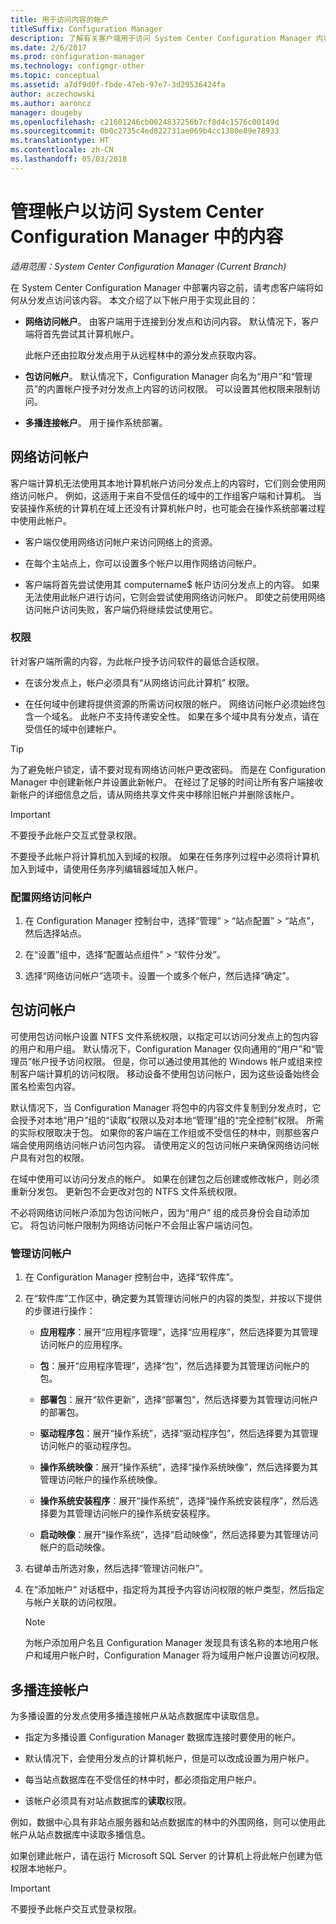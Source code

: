 ```yaml
---
title: 用于访问内容的帐户
titleSuffix: Configuration Manager
description: 了解有关客户端用于访问 System Center Configuration Manager 内容的帐户的信息。
ms.date: 2/6/2017
ms.prod: configuration-manager
ms.technology: configmgr-other
ms.topic: conceptual
ms.assetid: a7df9d0f-fbde-47eb-97e7-3d29536424fa
author: aczechowski
ms.author: aaroncz
manager: dougeby
ms.openlocfilehash: c21601246cb0024837256b7cf8d4c1576c00149d
ms.sourcegitcommit: 0b0c2735c4ed822731ae069b4cc1380e89e78933
ms.translationtype: HT
ms.contentlocale: zh-CN
ms.lasthandoff: 05/03/2018
---
```

# <a name="manage-accounts-to-access-content-in-system-center-configuration-manager"></a>管理帐户以访问 System Center Configuration Manager 中的内容

*适用范围：System Center Configuration Manager (Current Branch)*

在 System Center Configuration Manager 中部署内容之前，请考虑客户端将如何从分发点访问该内容。 本文介绍了以下帐户用于实现此目的：

-   **网络访问帐户**。 由客户端用于连接到分发点和访问内容。 默认情况下，客户端将首先尝试其计算机帐户。

     此帐户还由拉取分发点用于从远程林中的源分发点获取内容。  

-   **包访问帐户**。 默认情况下，Configuration Manager 向名为“用户”和“管理员”的内置帐户授予对分发点上内容的访问权限。 可以设置其他权限来限制访问。  

-   **多播连接帐户**。 用于操作系统部署。  

##  <a name="bkmk_NAA"></a>网络访问帐户  
 客户端计算机无法使用其本地计算机帐户访问分发点上的内容时，它们则会使用网络访问帐户。 例如，这适用于来自不受信任的域中的工作组客户端和计算机。 当安装操作系统的计算机在域上还没有计算机帐户时，也可能会在操作系统部署过程中使用此帐户。  

-   客户端仅使用网络访问帐户来访问网络上的资源。  

-   在每个主站点上，你可以设置多个帐户以用作网络访问帐户。  

-   客户端将首先尝试使用其 computername$ 帐户访问分发点上的内容。 如果无法使用此帐户进行访问，它则会尝试使用网络访问帐户。 即使之前使用网络访问帐户访问失败，客户端仍将继续尝试使用它。  

### <a name="permissions"></a>权限
针对客户端所需的内容，为此帐户授予访问软件的最低合适权限。  

-   在该分发点上，帐户必须具有“从网络访问此计算机”  权限。  

-   在任何域中创建将提供资源的所需访问权限的帐户。 网络访问帐户必须始终包含一个域名。 此帐户不支持传递安全性。 如果在多个域中具有分发点，请在受信任的域中创建帐户。  

> [!TIP]  
>  为了避免帐户锁定，请不要对现有网络访问帐户更改密码。 而是在 Configuration Manager 中创建新帐户并设置此新帐户。 在经过了足够的时间让所有客户端接收新帐户的详细信息之后，请从网络共享文件夹中移除旧帐户并删除该帐户。  

> [!IMPORTANT]  
>  不要授予此帐户交互式登录权限。  
>   
>  不要授予此帐户将计算机加入到域的权限。 如果在任务序列过程中必须将计算机加入到域中，请使用任务序列编辑器域加入帐户。  

### <a name="to-configure-the-network-access-account"></a>配置网络访问帐户  

1.  在 Configuration Manager 控制台中，选择“管理” >   “站点配置” >  “站点”，然后选择站点。  

2.  在“设置”组中，选择“配置站点组件” > “软件分发”。  

3.  选择“网络访问帐户”选项卡。设置一个或多个帐户，然后选择“确定”。  

##  <a name="bkmk_Paa"></a>包访问帐户  
 可使用包访问帐户设置 NTFS 文件系统权限，以指定可以访问分发点上的包内容的用户和用户组。 默认情况下，Configuration Manager 仅向通用的“用户”和“管理员”帐户授予访问权限。 但是，你可以通过使用其他的 Windows 帐户或组来控制客户端计算机的访问权限。 移动设备不使用包访问帐户，因为这些设备始终会匿名检索包内容。  

 默认情况下，当 Configuration Manager 将包中的内容文件复制到分发点时，它会授予对本地“用户”组的“读取”权限以及对本地“管理”组的“完全控制”权限。 所需的实际权限取决于包。 如果你的客户端在工作组或不受信任的林中，则那些客户端会使用网络访问帐户访问包内容。 请使用定义的包访问帐户来确保网络访问帐户具有对包的权限。  

 在域中使用可以访问分发点的帐户。 如果在创建包之后创建或修改帐户，则必须重新分发包。 更新包不会更改对包的 NTFS 文件系统权限。  

 不必将网络访问帐户添加为包访问帐户，因为“用户”  组的成员身份会自动添加它。 将包访问帐户限制为网络访问帐户不会阻止客户端访问包。  

### <a name="to-manage-access-accounts"></a>管理访问帐户  

1.  在 Configuration Manager 控制台中，选择“软件库”。  

2.  在“软件库”工作区中，确定要为其管理访问帐户的内容的类型，并按以下提供的步骤进行操作：  

    -   **应用程序**：展开“应用程序管理”，选择“应用程序”，然后选择要为其管理访问帐户的应用程序。  

    -   **包**：展开“应用程序管理”，选择“包”，然后选择要为其管理访问帐户的包。  

    -   **部署包**：展开“软件更新”，选择“部署包”，然后选择要为其管理访问帐户的部署包。  

    -   **驱动程序包**：展开“操作系统”，选择“驱动程序包”，然后选择要为其管理访问帐户的驱动程序包。  

    -   **操作系统映像**：展开“操作系统”，选择“操作系统映像”，然后选择要为其管理访问帐户的操作系统映像。  

    -   **操作系统安装程序**：展开“操作系统”，选择“操作系统安装程序”，然后选择要为其管理访问帐户的操作系统安装程序。  

    -   **启动映像**：展开“操作系统”，选择“启动映像”，然后选择要为其管理访问帐户的启动映像。  

3.  右键单击所选对象，然后选择“管理访问帐户”。  

4.  在“添加帐户”  对话框中，指定将为其授予内容访问权限的帐户类型，然后指定与帐户关联的访问权限。  

    > [!NOTE]  
    >  为帐户添加用户名且 Configuration Manager 发现具有该名称的本地用户帐户和域用户帐户时，Configuration Manager 将为域用户帐户设置访问权限。  

##  <a name="bkmk_multi"></a>多播连接帐户  
 为多播设置的分发点使用多播连接帐户从站点数据库中读取信息。  

-   指定为多播设置 Configuration Manager 数据库连接时要使用的帐户。  

-   默认情况下，会使用分发点的计算机帐户，但是可以改成设置为用户帐户。  

-   每当站点数据库在不受信任的林中时，都必须指定用户帐户。  

-   该帐户必须具有对站点数据库的**读取**权限。  

例如，数据中心具有非站点服务器和站点数据库的林中的外围网络，则可以使用此帐户从站点数据库中读取多播信息。

如果创建此帐户，请在运行 Microsoft SQL Server 的计算机上将此帐户创建为低权限本地帐户。  

> [!IMPORTANT]  
>  不要授予此帐户交互式登录权限。  
